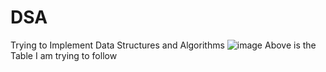 # DSA
Trying to Implement Data Structures and Algorithms
![image](https://github.com/YaswanthDasamandam/DSA/assets/48354881/28c6b049-e150-4906-acfc-cefe3b94d87e)
Above is the Table I am trying to follow 

